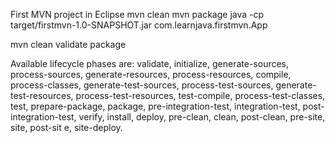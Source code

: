 First MVN project in Eclipse
mvn clean
mvn package
java -cp target/firstmvn-1.0-SNAPSHOT.jar com.learnjava.firstmvn.App


mvn clean validate package

Available lifecycle phases are: 
validate, initialize, generate-sources, process-sources, generate-resources, process-resources, compile, process-classes, 
generate-test-sources, process-test-sources, generate-test-resources, process-test-resources, test-compile, process-test-classes, test, prepare-package, 
package, pre-integration-test, integration-test, post-integration-test, verify, install, deploy, pre-clean, clean, post-clean, pre-site, site, post-sit
e, site-deploy. 
